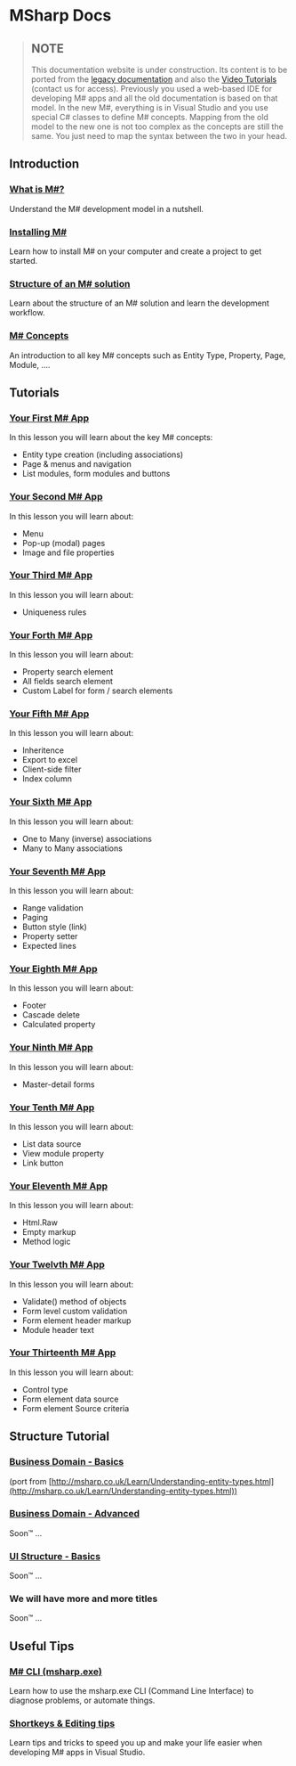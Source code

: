 # MSharp Docs

> ## NOTE
> This documentation website is under construction. Its content is to be ported from the [legacy documentation](http://msharp.co.uk/Learn/Understanding-MSharp.html) and also the [Video Tutorials](https://learndotnet.geeksltd.co.uk/User/My-learning.aspx?id=92f88779-5603-4756-98cf-a96d5e3dd4dc) (contact us for access). Previously you used a web-based IDE for developing M# apps and all the old documentation is based on that model. In the new M#, everything is in Visual Studio and you use special C# classes to define M# concepts.
> Mapping from the old model to the new one is not too complex as the concepts are still the same. You just need to map the syntax between the two in your head.

## Introduction

### [What is M#?](Overview/README.md)

Understand the M# development model in a nutshell.

### [Installing M#](Install/README.md)

Learn how to install M# on your computer and create a project to get started.

### [Structure of an M# solution](Structure/README.md)

Learn about the structure of an M# solution and learn the development workflow.

### [M# Concepts](Basics/Concepts.md)

An introduction to all key M# concepts such as Entity Type, Property, Page, Module, ....

## Tutorials

### [Your First M# App](Tutorials/1/README.md)

In this lesson you will learn about the key M# concepts:

- Entity type creation (including associations)
- Page & menus and navigation
- List modules, form modules and buttons

### [Your Second M# App](Tutorials/2/README.md)

In this lesson you will learn about:

- Menu
- Pop-up (modal) pages
- Image and file properties

### [Your Third M# App](Tutorials/3/README.md)

In this lesson you will learn about:

- Uniqueness rules

### [Your Forth M# App](Tutorials/4/README.md)

In this lesson you will learn about:

- Property search element
- All fields search element
- Custom Label for form / search elements

### [Your Fifth M# App](Tutorials/5/README.md)

In this lesson you will learn about:

- Inheritence
- Export to excel
- Client-side filter
- Index column

### [Your Sixth M# App](Tutorials/6/README.md)

In this lesson you will learn about:

- One to Many (inverse) associations
- Many to Many associations

### [Your Seventh M# App](Tutorials/7/README.md)

In this lesson you will learn about:

- Range validation
- Paging
- Button style (link)
- Property setter
- Expected lines

### [Your Eighth M# App](Tutorials/8/README.md)

In this lesson you will learn about:

- Footer
- Cascade delete
- Calculated property

### [Your Ninth M# App](Tutorials/9/README.md)

In this lesson you will learn about:

- Master-detail forms

### [Your Tenth M# App](Tutorials/10/README.md)

In this lesson you will learn about:

- List data source
- View module property
- Link button

### [Your Eleventh M# App](Tutorials/11/README.md)

In this lesson you will learn about:

- Html.Raw
- Empty markup
- Method logic

### [Your Twelvth M# App](Tutorials/12/README.md)

In this lesson you will learn about:

- Validate() method of objects
- Form level custom validation
- Form element header markup
- Module header text

### [Your Thirteenth M# App](Tutorials/13/README.md)

In this lesson you will learn about:

- Control type
- Form element data source
- Form element Source criteria

## Structure Tutorial

### [Business Domain - Basics](Domain/README.md)

(port from [http://msharp.co.uk/Learn/Understanding-entity-types.html](http://msharp.co.uk/Learn/Understanding-entity-types.html))

### [Business Domain - Advanced](Domain/Advanced/README.md)

Soon™ ...

### [UI Structure - Basics](UI/README.md)

Soon™ ...

### We will have more and more titles

Soon™ ...

## Useful Tips

### [M# CLI (msharp.exe)](Basics/CLI.md)

Learn how to use the msharp.exe CLI (Command Line Interface) to diagnose problems, or automate things.

### [Shortkeys & Editing tips](Basics/Tips.md)

Learn tips and tricks to speed you up and make your life easier when developing M# apps in Visual Studio.
